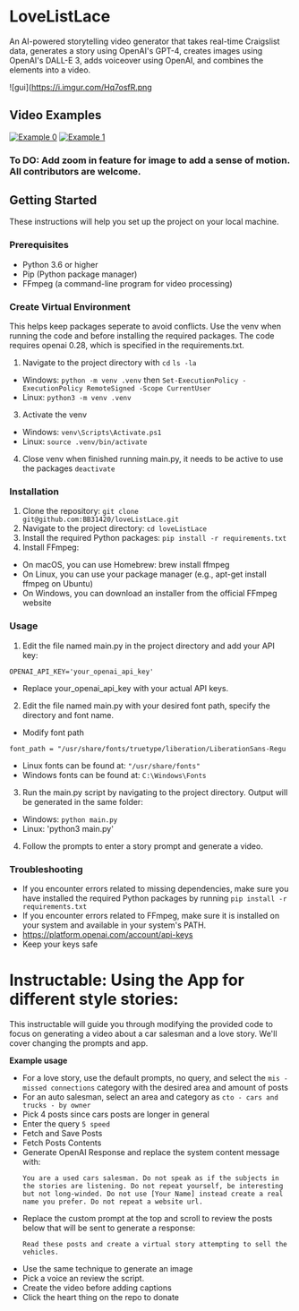 # LoveListLace
An AI-powered storytelling video generator that takes real-time Craigslist data, generates a story using OpenAI's GPT-4, creates images using OpenAI's DALL-E 3, adds voiceover using OpenAI, and combines the elements into a video.

![gui](https://i.imgur.com/Hq7osfR.png

## Video Examples
[![Example 0](https://img.youtube.com/vi/L049Xi_POaU/0.jpg)](https://www.youtube.com/watch?v=L049Xi_POaU)
[![Example 1](https://img.youtube.com/vi/ZyY20n5VyQA/0.jpg)](https://www.youtube.com/watch?v=ZyY20n5VyQA)


### To DO: Add zoom in feature for image to add a sense of motion. All contributors are welcome. 


## Getting Started

These instructions will help you set up the project on your local machine.

### Prerequisites

- Python 3.6 or higher
- Pip (Python package manager)
- FFmpeg (a command-line program for video processing)

### Create Virtual Environment
This helps keep packages seperate to avoid conflicts. Use the venv when running the code and before installing the required packages. The code requires openai 0.28, which is specified in the requirements.txt. 

1. Navigate to the project directory with ```cd``` ```ls -la```
 * Windows: ```python -m venv .venv``` then ```Set-ExecutionPolicy -ExecutionPolicy RemoteSigned -Scope CurrentUser```
 * Linux: ```python3 -m venv .venv```
3. Activate the venv
 * Windows: ```venv\Scripts\Activate.ps1```
 * Linux: ```source .venv/bin/activate```
4. Close venv when finished running main.py, it needs to be active to use the packages ```deactivate```



### Installation

1. Clone the repository: ```git clone git@github.com:BB31420/loveListLace.git```
2. Navigate to the project directory: ```cd loveListLace```
3. Install the required Python packages: ```pip install -r requirements.txt```
4. Install FFmpeg:
- On macOS, you can use Homebrew: brew install ffmpeg
- On Linux, you can use your package manager (e.g., apt-get install ffmpeg on Ubuntu)
- On Windows, you can download an installer from the official FFmpeg website





### Usage

1. Edit the file named main.py in the project directory and add your API key: 

 `OPENAI_API_KEY='your_openai_api_key'`

 * Replace your_openai_api_key with your actual API keys.

2. Edit the file named main.py with your desired font path, specify the directory and font name.
 * Modify font path
```
font_path = "/usr/share/fonts/truetype/liberation/LiberationSans-Regu
```
   * Linux fonts can be found at: `"/usr/share/fonts"`
   * Windows fonts can be found at: `C:\Windows\Fonts` 
3. Run the main.py script by navigating to the project directory. Output will be generated in the same folder: 

* Windows: `python main.py`
* Linux: 'python3 main.py'
4. Follow the prompts to enter a story prompt and generate a video.

### Troubleshooting
* If you encounter errors related to missing dependencies, make sure you have installed the required Python packages by running `pip install -r requirements.txt`
* If you encounter errors related to FFmpeg, make sure it is installed on your system and available in your system's PATH.
* https://platform.openai.com/account/api-keys
* Keep your keys safe

 
 
 


# Instructable: Using the App for different style stories:

This instructable will guide you through modifying the provided code to focus on generating a video about a car salesman and a love story. We'll cover changing the prompts and app.

 **Example usage**
 * For a love story, use the default prompts, no query, and select the ```mis - missed connections``` category with the desired area and amount of posts
 * For an auto salesman, select an area and category as ```cto - cars and trucks - by owner```
 * Pick 4 posts since cars posts are longer in general
 * Enter the query ```5 speed```
 * Fetch and Save Posts
 * Fetch Posts Contents
 * Generate OpenAI Response and replace the system content message with:
   ```
   You are a used cars salesman. Do not speak as if the subjects in the stories are listening. Do not repeat yourself, be interesting but not long-winded. Do not use [Your Name] instead create a real name you prefer. Do not repeat a website url.

   ```
 * Replace the custom prompt at the top and scroll to review the posts below that will be sent to generate a response: 
   ```
   Read these posts and create a virtual story attempting to sell the vehicles.
   ```      
 * Use the same technique to generate an image
 * Pick a voice an review the script.
 * Create the video before adding captions
 * Click the heart thing on the repo to donate




